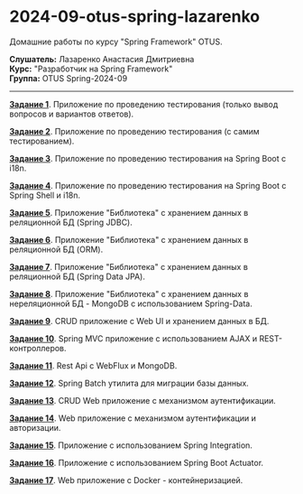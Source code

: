 # 2024-09-otus-spring-lazarenko

Домашние работы по курсу "Spring Framework" OTUS.

__Слушатель:__ Лазаренко Анастасия Дмитриевна  
__Курс:__ "Разработчик на Spring Framework"  
__Группа:__ OTUS Spring-2024-09
___

[__Задание 1__](hw01/README.md#задание-1). Приложение по проведению тестирования (только вывод вопросов и вариантов ответов).

[__Задание 2__](hw02/README.md#задание-2). Приложение по проведению тестирования (с самим тестированием).

[__Задание 3__](hw03/README.md#задание-3). Приложение по проведению тестирования на Spring Boot c i18n.

[__Задание 4__](hw04/README.md#задание-4). Приложение по проведению тестирования на Spring Boot c Spring Shell и i18n.

[__Задание 5__](hw05/README.md#задание-5). Приложение "Библиотека" с хранением данных в реляционной БД (Spring JDBC).

[__Задание 6__](hw06/README.md#задание-6). Приложение "Библиотека" с хранением данных в реляционной БД (ORM).

[__Задание 7__](hw07/README.md#задание-7). Приложение "Библиотека" с хранением данных в реляционной БД (Spring Data JPA).

[__Задание 8__](hw08/README.md#задание-8). Приложение "Библиотека" с хранением данных в нереляционной БД - MongoDB с использованием Spring-Data.

[__Задание 9__](hw09/README.md#задание-9). CRUD приложение с Web UI и хранением данных в БД.

[__Задание 10__](hw10/README.md#задание-10). Spring MVC приложение с использованием AJAX и REST-контроллеров.

[__Задание 11__](hw11/README.md#задание-11). Rest Api с WebFlux и MongoDB. 

[__Задание 12__](hw12/README.md#задание-12). Spring Batch утилита для миграции базы данных.

[__Задание 13__](hw13/README.md#задание-13). CRUD Web приложение с механизмом аутентификации.

[__Задание 14__](hw14/README.md#задание-14). Web приложение с механизмом аутентификации и авторизации.

[__Задание 15__](hw15/README.md#задание-15). Приложение с использованием Spring Integration.

[__Задание 16__](hw16/README.md#задание-16). Приложение с использованием Spring Boot Actuator.

[__Задание 17__](hw17/README.md#задание-17). Web приложение с Docker - контейнеризацией. 